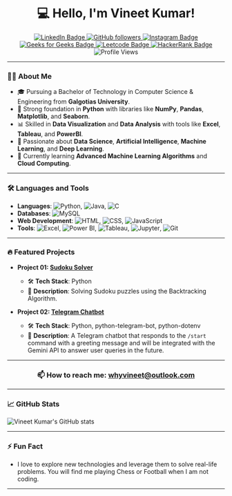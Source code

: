 
<h1 align="center">💻 Hello, I'm Vineet Kumar!</h1>

<p align="center">
  <a href="https://www.linkedin.com/in/whyvineet/">
    <img src="https://img.shields.io/badge/-VineetKumar-blue?style=flat&logo=Linkedin&logoColor=white" alt="LinkedIn Badge">
  </a>
  <a href="https://github.com/whyvineet">
    <img src="https://img.shields.io/github/followers/whyvineet?label=Follow&style=social" alt="GitHub followers">
  </a>
  <a href="https://www.instagram.com/whyvineet">
    <img src="https://img.shields.io/badge/-@whyvineet-E4405F?style=flat&logo=Instagram&logoColor=white" alt="Instagram Badge">
  </a>
  <a href="https://www.geeksforgeeks.org/user/whyvineet/">
    <img src="https://img.shields.io/badge/-GeeksforGeeks-0F9D58?style=flat&logo=GeeksforGeeks&logoColor=white" alt="Geeks for Geeks Badge">
  </a>
  <a href="https://leetcode.com/u/whyvineet/">
    <img src="https://img.shields.io/badge/-Leetcode-FFA116?style=flat&logo=leetcode&logoColor=white" alt="Leetcode Badge">
  </a>
  <a href="https://www.hackerrank.com/profile/whyvineet">
    <img src="https://img.shields.io/badge/-HackerRank-2EC866?style=flat&logo=HackerRank&logoColor=white" alt="HackerRank Badge">
  </a>
  <img src="https://komarev.com/ghpvc/?username=whyvineet&color=brightgreen" alt="Profile Views">
</p>

---

### 👨‍💻 About Me

- 🎓 Pursuing a Bachelor of Technology in Computer Science & Engineering from **Galgotias University**.
- 🐍 Strong foundation in **Python** with libraries like **NumPy**, **Pandas**, **Matplotlib**, and **Seaborn**.
- 📊 Skilled in **Data Visualization** and **Data Analysis** with tools like **Excel**, **Tableau**, and **PowerBI**.
- 🚀 Passionate about **Data Science**, **Artificial Intelligence**, **Machine Learning**, and **Deep Learning**.
- 🌱 Currently learning **Advanced Machine Learning Algorithms** and **Cloud Computing**.

---

### 🛠️ Languages and Tools

- **Languages**: ![Python](https://img.shields.io/badge/-Python-000?&logo=python), ![Java](https://img.shields.io/badge/-Java-000?&logo=java), ![C](https://img.shields.io/badge/-C-000?&logo=c)
- **Databases**: ![MySQL](https://img.shields.io/badge/-MySQL-000?&logo=mysql)
- **Web Development**: ![HTML](https://img.shields.io/badge/-HTML-000?&logo=html5), ![CSS](https://img.shields.io/badge/-CSS-000?&logo=css3), ![JavaScript](https://img.shields.io/badge/-JavaScript-000?&logo=javascript)
- **Tools**: ![Excel](https://img.shields.io/badge/-Excel-000?&logo=microsoft-excel), ![Power BI](https://img.shields.io/badge/-Power%20BI-000?&logo=power-bi), ![Tableau](https://img.shields.io/badge/-Tableau-000?&logo=tableau), ![Jupyter](https://img.shields.io/badge/-Jupyter-000?&logo=jupyter), ![Git](https://img.shields.io/badge/-Git-000?&logo=git)

---

### 🔥 Featured Projects

- **Project 01: [Sudoku Solver](https://github.com/whyvineet/sudoku-solver)**

  - 🛠 **Tech Stack**: Python
  - 🌟 **Description**: Solving Sudoku puzzles using the Backtracking Algorithm.

- **Project 02: [Telegram Chatbot](https://github.com/whyvineet/telegram-bot)**

  - 🛠 **Tech Stack**: Python, python-telegram-bot, python-dotenv
  - 🌟 **Description**: A Telegram chatbot that responds to the `/start` command with a greeting message and will be integrated with the Gemini API to answer user queries in the future.


---

<h3 align="center">📫 How to reach me: <a href="mailto:whyvineet@outlook.com">whyvineet@outlook.com</a></h3>

---

### 📈 GitHub Stats

![Vineet Kumar's GitHub stats](https://github-readme-stats.vercel.app/api?username=whyvineet&show_icons=true&theme=radical)

---

### ⚡ Fun Fact

- I love to explore new technologies and leverage them to solve real-life problems. You will find me playing Chess or Football when I am not coding.

---
